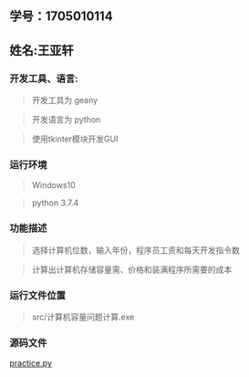 ## 学号：1705010114

## 姓名:王亚轩

### 开发工具、语言:

> 开发工具为 geany

> 开发语言为 python

> 使用tkinter模块开发GUI

### 运行环境

>Windows10

>python 3.7.4

### 功能描述

>选择计算机位数，输入年份，程序员工资和每天开发指令数

>计算出计算机存储容量需、价格和装满程序所需要的成本

### 运行文件位置
 
>src/计算机容量问题计算.exe

### 源码文件

[practice.py](https://github.com/forrestrun7/17-class-1/blob/master/1705010114-%E7%8E%8B%E4%BA%9A%E8%BD%A9/practice.py)